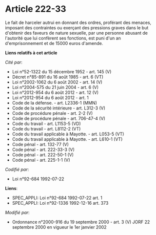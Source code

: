 # Article 222-33

Le fait de harceler autrui en donnant des ordres, proférant des menaces, imposant des contraintes ou exerçant des pressions
graves dans le but d'obtenir des faveurs de nature sexuelle, par une personne abusant de l'autorité que lui confèrent ses
fonctions, est puni d'un an d'emprisonnement et de 15000 euros d'amende.

**Liens relatifs à cet article**

_Cité par_:

  - Loi n°52-1322 du 15 décembre 1952 - art. 145 (V)
  - Décret n°85-891 du 16 août 1985 - art. 6 (VT)
  - Loi n°2002-1062 du 6 août 2002 - art. 14 (V)
  - Loi n°2004-575 du 21 juin 2004 - art. 6 (V)
  - Loi n°2012-954 du 6 août 2012 - art. 12 (V)
  - Loi n°2012-954 du 6 août 2012 - art. 1
  - Code de la défense. - art. L2336-1 (MMN)
  - Code de la sécurité intérieure - art. L312-3 (V)
  - Code de procédure pénale - art. 2-2 (V)
  - Code de procédure pénale - art. 706-47-4 (V)
  - Code du travail - art. L1153-5 (VD)
  - Code du travail - art. L8112-2 (VT)
  - Code du travail applicable à Mayotte. - art. L053-5 (VT)
  - Code du travail applicable à Mayotte. - art. L610-1 (VT)
  - Code pénal - art. 132-77 (V)
  - Code pénal - art. 222-33-3 (V)
  - Code pénal - art. 222-50-1 (V)
  - Code pénal - art. 225-1-1 (V)

_Codifié par_:

  - Loi n°92-684 1992-07-22

**Liens**:

  - SPEC_APPLI: Loi n°92-684 1992-07-22 art. 1
  - SPEC_APPLI: Loi n°92-1336 1992-12-16 art. 373

_Modifié par_:

  - Ordonnance n°2000-916 du 19 septembre 2000 - art. 3 (V) JORF 22 septembre 2000 en vigueur le 1er janvier 2002
